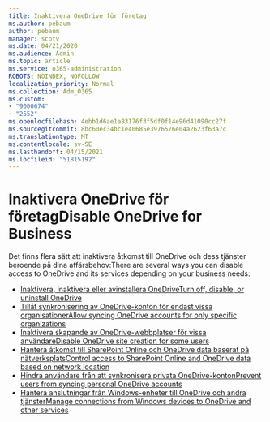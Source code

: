 ```yaml
---
title: Inaktivera OneDrive för företag
ms.author: pebaum
author: pebaum
manager: scotv
ms.date: 04/21/2020
ms.audience: Admin
ms.topic: article
ms.service: o365-administration
ROBOTS: NOINDEX, NOFOLLOW
localization_priority: Normal
ms.collection: Adm_O365
ms.custom:
- "9000674"
- "2552"
ms.openlocfilehash: 4ebb1d6ae1a83176f3f5df0f14e96d41090cc27f
ms.sourcegitcommit: 8bc60ec34bc1e40685e3976576e04a2623f63a7c
ms.translationtype: MT
ms.contentlocale: sv-SE
ms.lasthandoff: 04/15/2021
ms.locfileid: "51815192"
---
```

# <a name="disable-onedrive-for-business"></a><span data-ttu-id="6b31f-102">Inaktivera OneDrive för företag</span><span class="sxs-lookup"><span data-stu-id="6b31f-102">Disable OneDrive for Business</span></span>

<span data-ttu-id="6b31f-103">Det finns flera sätt att inaktivera åtkomst till OneDrive och dess tjänster beroende på dina affärsbehov:</span><span class="sxs-lookup"><span data-stu-id="6b31f-103">There are several ways you can disable access to OneDrive and its services depending on your business needs:</span></span>

- [<span data-ttu-id="6b31f-104">Inaktivera, inaktivera eller avinstallera OneDrive</span><span class="sxs-lookup"><span data-stu-id="6b31f-104">Turn off, disable, or uninstall OneDrive</span></span>](https://support.office.com/article/turn-off-disable-or-uninstall-onedrive-f32a17ce-3336-40fe-9c38-6efb09f944b0)
- [<span data-ttu-id="6b31f-105">Tillåt synkronisering av OneDrive-konton för endast vissa organisationer</span><span class="sxs-lookup"><span data-stu-id="6b31f-105">Allow syncing OneDrive accounts for only specific organizations</span></span>](https://docs.microsoft.com/onedrive/use-group-policy#allow-syncing-onedrive-accounts-for-only-specific-organizations)
- [<span data-ttu-id="6b31f-106">Inaktivera skapande av OneDrive-webbplatser för vissa användare</span><span class="sxs-lookup"><span data-stu-id="6b31f-106">Disable OneDrive site creation for some users</span></span>](https://docs.microsoft.com/sharepoint/manage-user-profiles#disable-onedrive-creation-for-some-users)
- [<span data-ttu-id="6b31f-107">Hantera åtkomst till SharePoint Online och OneDrive data baserat på nätverksplats</span><span class="sxs-lookup"><span data-stu-id="6b31f-107">Control access to SharePoint Online and OneDrive data based on network location</span></span>](https://docs.microsoft.com/sharepoint/control-access-based-on-network-location)
- [<span data-ttu-id="6b31f-108">Hindra användare från att synkronisera privata OneDrive-konton</span><span class="sxs-lookup"><span data-stu-id="6b31f-108">Prevent users from syncing personal OneDrive accounts</span></span>](https://docs.microsoft.com/onedrive/use-group-policy#DisablePersonalSync)
- [<span data-ttu-id="6b31f-109">Hantera anslutningar från Windows-enheter till OneDrive och andra tjänster</span><span class="sxs-lookup"><span data-stu-id="6b31f-109">Manage connections from Windows devices to OneDrive and other services</span></span>](https://docs.microsoft.com/windows/privacy/manage-connections-from-windows-operating-system-components-to-microsoft-services#bkmk-onedrive)
